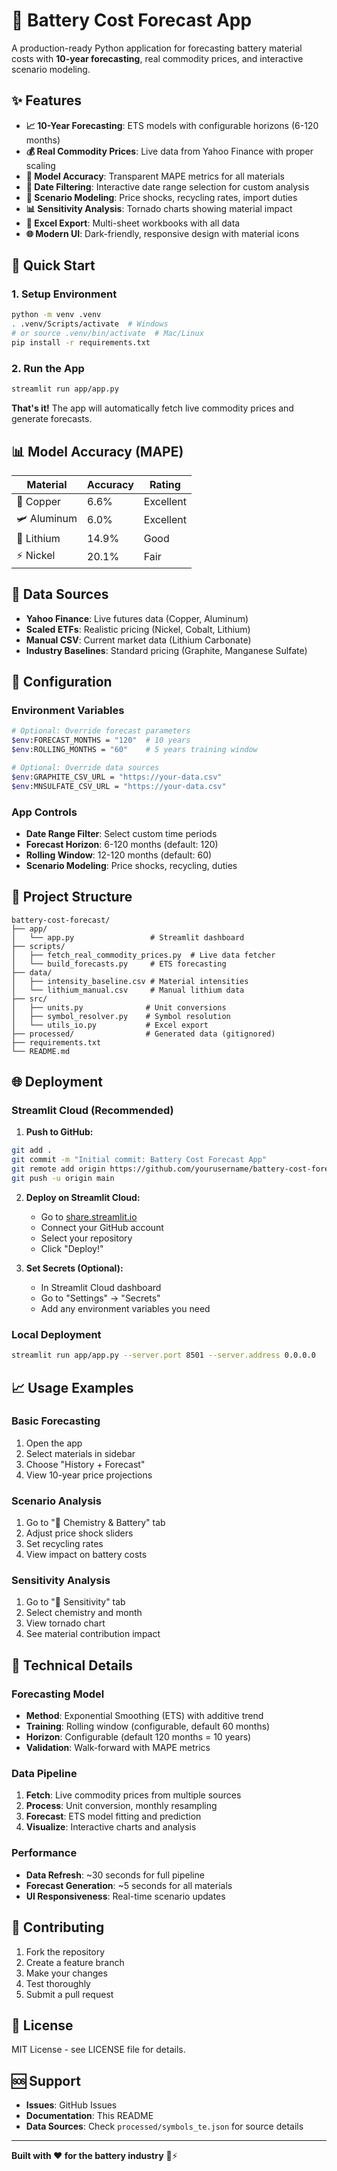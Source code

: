 # 🔋 Battery Cost Forecast App

A production-ready Python application for forecasting battery material costs with **10-year forecasting**, real commodity prices, and interactive scenario modeling.

## ✨ Features

- **📈 10-Year Forecasting**: ETS models with configurable horizons (6-120 months)
- **💰 Real Commodity Prices**: Live data from Yahoo Finance with proper scaling
- **🎯 Model Accuracy**: Transparent MAPE metrics for all materials
- **📅 Date Filtering**: Interactive date range selection for custom analysis
- **🔄 Scenario Modeling**: Price shocks, recycling rates, import duties
- **📊 Sensitivity Analysis**: Tornado charts showing material impact
- **💾 Excel Export**: Multi-sheet workbooks with all data
- **🌐 Modern UI**: Dark-friendly, responsive design with material icons

## 🚀 Quick Start

### 1. Setup Environment
```bash
python -m venv .venv
. .venv/Scripts/activate  # Windows
# or source .venv/bin/activate  # Mac/Linux
pip install -r requirements.txt
```

### 2. Run the App
```bash
streamlit run app/app.py
```

**That's it!** The app will automatically fetch live commodity prices and generate forecasts.

## 📊 Model Accuracy (MAPE)

| Material | Accuracy | Rating |
|----------|----------|---------|
| 🔌 Copper | 6.6% | Excellent |
| 🛩️ Aluminum | 6.0% | Excellent |
| 🔋 Lithium | 14.9% | Good |
| ⚡ Nickel | 20.1% | Fair |

## 🎯 Data Sources

- **Yahoo Finance**: Live futures data (Copper, Aluminum)
- **Scaled ETFs**: Realistic pricing (Nickel, Cobalt, Lithium)
- **Manual CSV**: Current market data (Lithium Carbonate)
- **Industry Baselines**: Standard pricing (Graphite, Manganese Sulfate)

## 🔧 Configuration

### Environment Variables
```bash
# Optional: Override forecast parameters
$env:FORECAST_MONTHS = "120"  # 10 years
$env:ROLLING_MONTHS = "60"    # 5 years training window

# Optional: Override data sources
$env:GRAPHITE_CSV_URL = "https://your-data.csv"
$env:MNSULFATE_CSV_URL = "https://your-data.csv"
```

### App Controls
- **Date Range Filter**: Select custom time periods
- **Forecast Horizon**: 6-120 months (default: 120)
- **Rolling Window**: 12-120 months (default: 60)
- **Scenario Modeling**: Price shocks, recycling, duties

## 📁 Project Structure

```
battery-cost-forecast/
├── app/
│   └── app.py                 # Streamlit dashboard
├── scripts/
│   ├── fetch_real_commodity_prices.py  # Live data fetcher
│   └── build_forecasts.py     # ETS forecasting
├── data/
│   ├── intensity_baseline.csv # Material intensities
│   └── lithium_manual.csv     # Manual lithium data
├── src/
│   ├── units.py              # Unit conversions
│   ├── symbol_resolver.py    # Symbol resolution
│   └── utils_io.py           # Excel export
├── processed/                # Generated data (gitignored)
├── requirements.txt
└── README.md
```

## 🌐 Deployment

### Streamlit Cloud (Recommended)

1. **Push to GitHub:**
```bash
git add .
git commit -m "Initial commit: Battery Cost Forecast App"
git remote add origin https://github.com/yourusername/battery-cost-forecast.git
git push -u origin main
```

2. **Deploy on Streamlit Cloud:**
   - Go to [share.streamlit.io](https://share.streamlit.io)
   - Connect your GitHub account
   - Select your repository
   - Click "Deploy!"

3. **Set Secrets (Optional):**
   - In Streamlit Cloud dashboard
   - Go to "Settings" → "Secrets"
   - Add any environment variables you need

### Local Deployment
```bash
streamlit run app/app.py --server.port 8501 --server.address 0.0.0.0
```

## 📈 Usage Examples

### Basic Forecasting
1. Open the app
2. Select materials in sidebar
3. Choose "History + Forecast" 
4. View 10-year price projections

### Scenario Analysis
1. Go to "🧪 Chemistry & Battery" tab
2. Adjust price shock sliders
3. Set recycling rates
4. View impact on battery costs

### Sensitivity Analysis
1. Go to "🧭 Sensitivity" tab
2. Select chemistry and month
3. View tornado chart
4. See material contribution impact

## 🔬 Technical Details

### Forecasting Model
- **Method**: Exponential Smoothing (ETS) with additive trend
- **Training**: Rolling window (configurable, default 60 months)
- **Horizon**: Configurable (default 120 months = 10 years)
- **Validation**: Walk-forward with MAPE metrics

### Data Pipeline
1. **Fetch**: Live commodity prices from multiple sources
2. **Process**: Unit conversion, monthly resampling
3. **Forecast**: ETS model fitting and prediction
4. **Visualize**: Interactive charts and analysis

### Performance
- **Data Refresh**: ~30 seconds for full pipeline
- **Forecast Generation**: ~5 seconds for all materials
- **UI Responsiveness**: Real-time scenario updates

## 🤝 Contributing

1. Fork the repository
2. Create a feature branch
3. Make your changes
4. Test thoroughly
5. Submit a pull request

## 📄 License

MIT License - see LICENSE file for details.

## 🆘 Support

- **Issues**: GitHub Issues
- **Documentation**: This README
- **Data Sources**: Check `processed/symbols_te.json` for source details

---

**Built with ❤️ for the battery industry** 🔋⚡